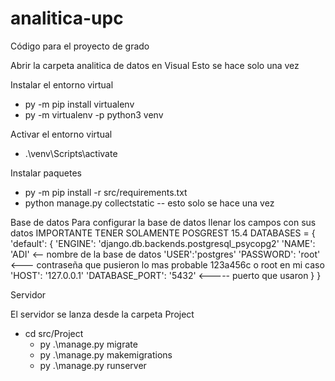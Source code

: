# analitica-upc

Código para el proyecto de grado

Abrir la carpeta analitica de datos en Visual
Esto se hace solo una vez

Instalar el entorno virtual
- py -m pip install virtualenv
- py -m virtualenv -p python3 venv

Activar el entorno virtual
- .\venv\Scripts\activate

Instalar paquetes
- py -m pip install -r src/requirements.txt
- python manage.py collectstatic -- esto solo se hace una vez

Base de datos
Para configurar la base de datos llenar los campos con sus datos
IMPORTANTE TENER SOLAMENTE POSGREST 15.4
DATABASES = {
    'default': {
        'ENGINE': 'django.db.backends.postgresql_psycopg2'
        'NAME': 'ADI' <-- nombre de la base de datos
        'USER':'postgres'
        'PASSWORD': 'root' <--- contraseña que pusieron lo mas probable 123a456c o root en mi caso
        'HOST': '127.0.0.1'
        'DATABASE_PORT': '5432' <----- puerto que usaron
    }
}

Servidor

El servidor se lanza desde la carpeta Project
- cd src/Project
  - py .\manage.py migrate
  - py .\manage.py makemigrations
  - py .\manage.py runserver


